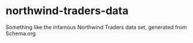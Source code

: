 # northwind-traders-data
Something like the infamous Northwind Traders data set, generated from Schema.org
